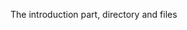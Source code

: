  The introduction part, directory and files                                                                                     


